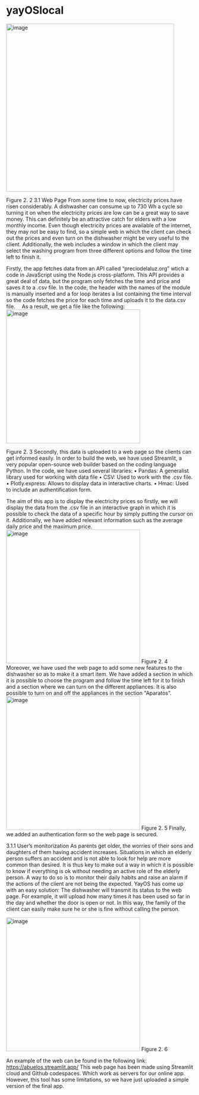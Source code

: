# yayOSlocal
<img width="452" alt="image" src="https://github.com/techyberme/yayOSlocal/assets/107142731/d4b7e00d-993d-405b-a60e-9dc46065e1be">
 
Figure 2. 2
3.1 Web Page
From some time to now, electricity prices have risen considerably. A dishwasher can consume up to 730 Wh a cycle so turning it on when the electricity prices are low can be a great way to save money. This can definitely be an attractive catch for elders with a low monthly income. Even though electricity prices are available of the internet, they may not be easy to find, so a simple web in which the client can check out the prices and even turn on the dishwasher might be very useful to the client.
Additionally, the web includes a window in which the client may select the washing program from three different options and follow the time left to finish it.

Firstly, the app fetches data from an API called “preciodelaluz.org” wtich a code in JavaScript using the Node.js cross-platform. This API provides a great deal of data, but the program only fetches the time and price and saves it to a .csv file. In the code, the header with the names of the module is manually inserted and a for loop iterates a list containing the time interval so the code fetches the price for each time and uploads it to the data.csv file. 
As a result, we get a file like the following:
<img width="360" alt="image" src="https://github.com/techyberme/yayOSlocal/assets/107142731/f13db5a5-0fe6-4bc6-a63c-479abdb755a7">

Figure 2. 3
Secondly, this data is uploaded to a web page so the clients can get informed easily. In order to build the web, we have used Streamlit, a very popular open-source web builder based on the coding language Python.
In the code, we have used several libraries:
•	Pandas: A generalist library used for working with data file
•	CSV: Used to work with the .csv file.
•	Plotly.express: Allows to display data in interactive charts.
•	Hmac: Used to include an authentification form.

The aim of this app is to display the electricity prices so firstly, we will display the data from the .csv file in an interactive graph in which it is possible to check the data of a specific hour by simply putting the cursor on it. Additionally, we have added relevant information such as the average daily price and the maximum price.
 <img width="360" alt="image" src="https://github.com/techyberme/yayOSlocal/assets/107142731/f410e9cc-a664-41da-8610-06e7025ee222">
Figure 2. 4
Moreover, we have used the web page to add some new features to the dishwasher so as to make it a smart item. We have added a section in which it is possible to choose the program and follow the time left for it to finish and a section where we can turn on the different appliances. It is also possible to turn on and off the appliances in the section "Aparatos".
 <img width="360" alt="image" src="https://github.com/techyberme/yayOSlocal/assets/107142731/943d4a89-7cd1-4b46-bea0-94a59235438b">
Figure 2. 5
Finally, we added an authentication form so the web page is secured.

3.1.1 User’s monitorization
As parents get older, the worries of their sons and daughters of them having accident increases. Situations in which an elderly person suffers an accident and is not able to look for help are more common than desired. It is thus key to make out a way in which it is possible to know if everything is ok without needing an active role of the elderly person. A way to do so is to monitor their daily habits and raise an alarm if the actions of the client are not being the expected.
YayOS has come up with an easy solution: The dishwasher will transmit its status to the web page. For example, it will upload how many times it has been used so far in the day and whether the door is open or not. In this way, the family of the client can easily make sure he or she is fine without calling the person.

<img width="360" alt="image" src="https://github.com/techyberme/yayOSlocal/assets/107142731/db212476-21a0-469a-aadc-ad69cf23e09c"> 
Figure 2. 6

An example of the web can be found in the following link: https://abuelos.streamlit.app/
This web page has been made using Streamlit cloud and Github codespaces. Which work as servers for our online app. However, this tool has some limitations, so we have just uploaded a simple version of the final app.
